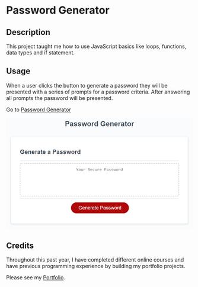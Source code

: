 # Password Generator

## Description

This project taught me how to use JavaScript basics like loops, functions, data types and if statement.

## Usage

When a user clicks the button to generate a password they will be presented with a series of prompts for a password criteria. After answering all prompts the password will be presented.

Go to [Password Generator](https://armanbarseghyan83.github.io/password-generator/)

![The Password Generator application displays a red button to "Generate Password".](./Assets/03-javascript-homework-demo.png)

## Credits

Throughout this past year, I have completed different online courses and have previous programming experience by building my portfolio projects.

Please see my [Portfolio](https://armanbarseghyan83.github.io/portfolio/).
